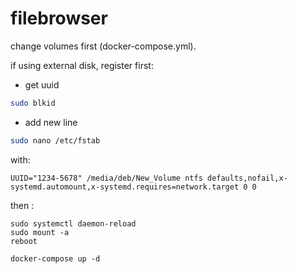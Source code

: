 # filebrowser

change volumes first (docker-compose.yml).


if using external disk, register first:
- get uuid
```sh
sudo blkid
```

- add new line
```sh
sudo nano /etc/fstab
```

with:
```
UUID="1234-5678" /media/deb/New_Volume ntfs defaults,nofail,x-systemd.automount,x-systemd.requires=network.target 0 0
```

then :
```
sudo systemctl daemon-reload
sudo mount -a
reboot
```

```
docker-compose up -d
```